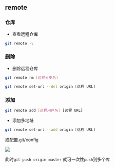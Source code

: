 <!--
 * @Description: 
 * @Version: 1.0
 * @Author: DaLao
 * @Email: dalao_li@163.com
 * @Date: 2022-01-13 12:57:16
 * @LastEditors: dalao
 * @LastEditTime: 2022-04-18 20:05:02
-->

## remote


### 仓库


- 查看远程仓库

```sh
git remote -v
```


### 删除


- 删除远程仓库

```sh
git remote rm [远程分支名]
```

```sh
git remote set-url --del origin [远程 URL]
```


### 添加


```sh
git remote add [远程用户名] [远程 URL]
```

- 添加多地址

```sh
git remote set-url --add origin [远程 URL]
```

或配置.git/config

![](https://cdn.hurra.ltd/img/20211214220953.png)

此时`git push origin master` 就可一次性`push`到多个库